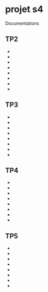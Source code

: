 # projet s4

Documentations

## TP2

- 
- 
- 
- 
- 
- 
- 
- 

## TP3

- 
- 
- 
- 
- 
- 
- 
- 


## TP4

- 
- 
- 
- 
- 
- 
- 
- 

## TP5

- 
- 
- 
- 
- 
- 
- 
- 

